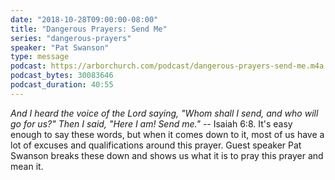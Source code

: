 ```yaml
---
date: "2018-10-28T09:00:00-08:00"
title: "Dangerous Prayers: Send Me"
series: "dangerous-prayers"
speaker: "Pat Swanson"
type: message
podcast: https://arborchurch.com/podcast/dangerous-prayers-send-me.m4a
podcast_bytes: 30083646
podcast_duration: 40:55
---
```


*And I heard the voice of the Lord saying, "Whom shall I send, and who will go for us?" Then I said, "Here I am! Send me."* -- Isaiah 6:8. It's easy enough to say these words, but when it comes down to it, most of us have a lot of excuses and qualifications around this prayer. Guest speaker Pat Swanson breaks these down and shows us what it is to pray this prayer and mean it.


